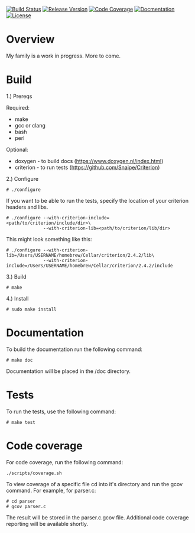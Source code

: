 [![Build Status](https://dev.azure.com/mwc-project/bitcoinmw/_apis/build/status/cgilliard.myfamily?branchName=main)](https://dev.azure.com/mwc-project/bitcoinmw/_build?definitionId=14)
[![Release Version](https://img.shields.io/github/v/release/cgilliard/myfamily.svg)](https://github.com/cgilliard/myfamily/releases)
[![Code Coverage](https://img.shields.io/static/v1?label=Code%20Coverage&message=16.56%&color=purple)](https://cgilliard.github.io/myfamily/code_coverage.html)
[![Docmentation](https://img.shields.io/static/v1?label=Documentation&message=Doxygen&color=red)](https://cgilliard.github.io/myfamily/)
[![License](https://img.shields.io/github/license/cgilliard/bitcoinmw.svg)](https://github.com/cgilliard/bitcoinmw/blob/master/LICENSE)

# Overview

My family is a work in progress. More to come.

# Build

1.) Prereqs

Required:

* make
* gcc or clang
* bash
* perl

Optional:

* doxygen - to build docs (https://www.doxygen.nl/index.html)
* criterion - to run tests (https://github.com/Snaipe/Criterion)



2.) Configure

```
# ./configure
```

If you want to be able to run the tests, specify the location of your criterion headers and libs.

```
# ./configure --with-criterion-include=<path/to/criterion/include/dir>\
              --with-criterion-lib=<path/to/criterion/lib/dir>
```

This might look something like this:
```
# ./configure --with-criterion-lib=/Users/USERNAME/homebrew/Cellar/criterion/2.4.2/lib\
              --with-criterion-include=/Users/USERNAME/homebrew/Cellar/criterion/2.4.2/include
```

3.) Build

```
# make
```

4.) Install
```
# sudo make install
```

# Documentation

To build the documentation run the following command:

```
# make doc
```

Documentation will be placed in the /doc directory.

# Tests

To run the tests, use the following command:

```
# make test
```

# Code coverage

For code coverage, run the following command:

```
./scripts/coverage.sh
```

To view coverage of a specific file cd into it's directory and run the gcov command. For example, for parser.c:

```
# cd parser
# gcov parser.c
```

The result will be stored in the parser.c.gcov file. Additional code coverage reporting will be available shortly.
